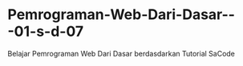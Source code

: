 # Pemrograman-Web-Dari-Dasar---01-s-d-07
Belajar Pemrograman Web Dari Dasar berdasdarkan Tutorial SaCode

